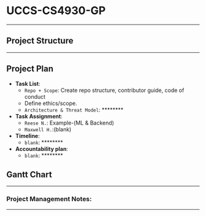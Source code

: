 # UCCS-CS4930-GP

********************

## Project Structure

*********************


## Project Plan

- **Task List**:
  - `Repo + Scope`: Create repo structure, contributor guide, code of conduct
  - Define ethics/scope.
  - `Architecture & Threat Model`: ********
- **Task Assignment**:
  - `Reese N.`: Example-(ML & Backend)
  - `Maxwell H.`:(blank)
- **Timeline**:
  - `blank`: ********
- **Accountability plan**:
  - `blank`: ********

## Gantt Chart

**************

### Project Management Notes:

*****************

